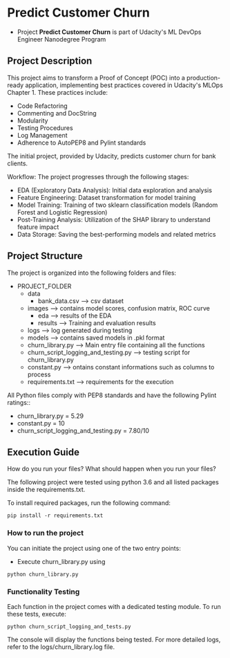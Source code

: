 # Predict Customer Churn

- Project **Predict Customer Churn** is part of Udacity's ML DevOps Engineer Nanodegree Program

## Project Description

This project aims to transform a Proof of Concept (POC) into a production-ready application, implementing best practices covered in Udacity's MLOps Chapter 1. These practices include:
- Code Refactoring
- Commenting and DocString
- Modularity
- Testing Procedures
- Log Management
- Adherence to AutoPEP8 and Pylint standards

The initial project, provided by Udacity, predicts customer churn for bank clients.

Workflow:
The project progresses through the following stages:

- EDA (Exploratory Data Analysis): Initial data exploration and analysis
- Feature Engineering: Dataset transformation for model training
- Model Training: Training of two sklearn classification models (Random Forest and Logistic Regression)
- Post-Training Analysis: Utilization of the SHAP library to understand feature impact
- Data Storage: Saving the best-performing models and related metrics

## Project Structure

The project is organized into the following folders and files:
- PROJECT_FOLDER
    - data
        - bank_data.csv                   --> csv dataset
    - images                              --> contains model scores, confusion matrix, ROC curve
        - eda                             --> results of the EDA
        - results                         --> Training and evaluation results
    - logs                                --> log generated during testing
    - models                              --> contains saved models in .pkl format
    - churn_library.py                    --> Main entry file containing all the functions
    - churn_script_logging_and_testing.py --> testing script for churn_library.py
    - constant.py                         --> ontains constant informations such as columns to process
    - requirements.txt              --> requirements for the execution

All Python files comply with PEP8 standards and have the following Pylint ratings::

- churn_library.py = 5.29
- constant.py      = 10
- churn_script_logging_and_testing.py = 7.80/10


## Execution Guide
How do you run your files? What should happen when you run your files?

The following project were tested using python  3.6 and all listed packages inside the requirements.txt.

To install required packages, run the following command:

```
pip install -r requirements.txt
```

### How to run the project

You can initiate the project using one of the two entry points:
- Execute churn_library.py using
```
python churn_library.py
```


### Functionality Testing

Each function in the project comes with a dedicated testing module. To run these tests, execute:
```
python churn_script_logging_and_tests.py
```
The console will display the functions being tested. For more detailed logs, refer to the logs/churn_library.log file.
